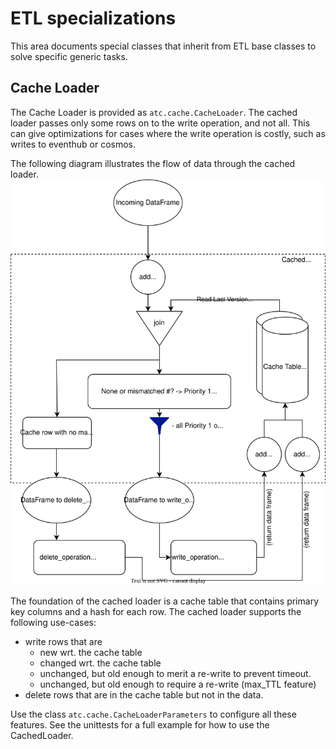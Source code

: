 # ETL specializations

This area documents special classes that inherit from ETL base classes to 
solve specific generic tasks.

## Cache Loader

The Cache Loader is provided as `atc.cache.CacheLoader`. The cached loader 
passes only some rows on to the write operation, and not all. This can give 
optimizations for cases where the write operation is costly, such as writes 
to eventhub or cosmos. 

The following diagram illustrates the flow of data 
through the cached loader.
![Cache loader diagram](./cached_loader.svg)

The foundation of the cached loader is a cache table that contains primary key 
columns and a hash for each row. 
The cached loader supports the following use-cases:
- write rows that are 
  - new wrt. the cache table
  - changed wrt. the cache table
  - unchanged, but old enough to merit a re-write to prevent timeout.
  - unchanged, but old enough to require a re-write (max_TTL feature)
- delete rows that are in the cache table but not in the data.

Use the class `atc.cache.CacheLoaderParameters` to configure all these features.
See the unittests for a full example for how to use the CachedLoader.
